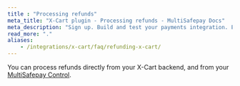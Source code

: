 ```yaml
---
title : "Processing refunds"
meta_title: "X-Cart plugin - Processing refunds - MultiSafepay Docs"
meta_description: "Sign up. Build and test your payments integration. Explore our products and services. Use our API Reference, SDKs, and wrappers. Get support."
read_more: "."
aliases: 
    - /integrations/x-cart/faq/refunding-x-cart/
---
```

You can process refunds directly from your X-Cart backend, and from your [MultiSafepay Control](https://merchant.multisafepay.com).
